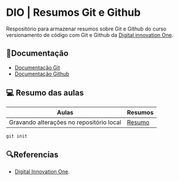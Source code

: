 #   DIO | Resumos Git e Github

Respositório para armazenar resumos sobre Git e Github do curso versionamento de código com Git e Github da [Digital innovation One](https://www.dio.me/).
## 📕Documentação
- [Documentação Git](https://git-scm.com/doc)
- [Documentação Github](https://docs.github.com/)

## 💻 Resumo das aulas
| Aulas | Resumos |
|--------|--------|
| Gravando alterações no repositório local| [Resumo]()|

````
git init 
````
##  🔍Referencias
- [ Digital Innovation One]().
